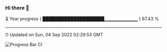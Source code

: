### Hi there 👋

⏳ Year progress { ████████████████████▁▁▁▁▁▁▁▁▁▁ } 67.43 %

---

⏰ Updated on Sun, 04 Sep 2022 02:29:53 GMT

![Progress Bar CI](https://github.com/ZhaoGui/ZhaoGui/workflows/Progress%20Bar%20CI/badge.svg)
